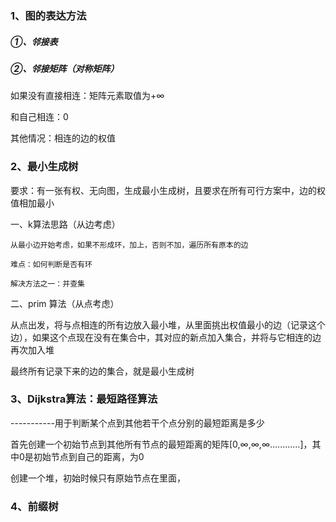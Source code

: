 ### 1、图的表达方法

##### ①、邻接表

##### ②、邻接矩阵（对称矩阵）

如果没有直接相连：矩阵元素取值为+∞

和自己相连：0

其他情况：相连的边的权值

### 2、最小生成树

要求：有一张有权、无向图，生成最小生成树，且要求在所有可行方案中，边的权值相加最小

一、k算法思路（从边考虑）

    从最小边开始考虑，如果不形成环，加上，否则不加，遍历所有原本的边

    难点：如何判断是否有环

    解决方法之一：并查集

二、prim 算法（从点考虑）

从点出发，将与点相连的所有边放入最小堆，从里面挑出权值最小的边（记录这个边），如果这个点现在没有在集合中，其对应的新点加入集合，并将与它相连的边再次加入堆

最终所有记录下来的边的集合，就是最小生成树

### 3、Dijkstra算法：最短路径算法

-----------用于判断某个点到其他若干个点分别的最短距离是多少

首先创建一个初始节点到其他所有节点的最短距离的矩阵[0,∞,∞,∞............]，其中0是初始节点到自己的距离，为0

创建一个堆，初始时候只有原始节点在里面，

### 4、前缀树
